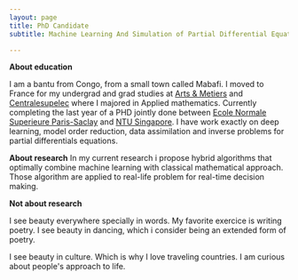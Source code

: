 ```yaml
---
layout: page
title: PhD Candidate
subtitle: Machine Learning And Simulation of Partial Differential Equations 

---
```


**About education**

I am a bantu from Congo, from a small town called Mabafi. I moved to France for my undergrad and grad studies at [Arts & Metiers](https://artsetmetiers.fr/en) and  [Centralesupelec](https://www.centralesupelec.fr/en) where I majored in Applied mathematics. Currently completing the last year of a  PHD jointly done between [Ecole Normale Superieure Paris-Saclay](https://ens-paris-saclay.fr/en) and [NTU Singapore](https://www.ntu.edu.sg). I have work exactly on deep learning, model order reduction, data assimilation and inverse problems for partial differentials equations.




**About research**
In my current research i propose hybrid algorithms that optimally combine machine learning with classical mathematical approach.
Those algorithm are applied to real-life problem for real-time decision making.


**Not about research**

I see beauty everywhere specially in words. My favorite exercice is writing poetry. 
I see beauty in dancing, which i consider being an extended form of poetry.

I see beauty in culture. Which is why I love traveling countries. 
I am curious about people's approach to life.





